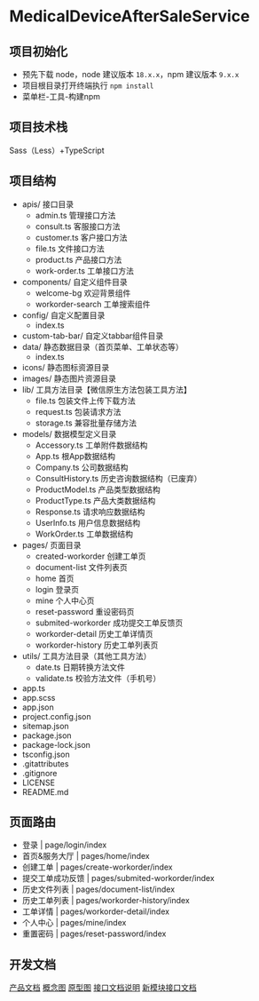 # MedicalDeviceAfterSaleService

## 项目初始化

* 预先下载 node，node 建议版本 `18.x.x`，npm 建议版本 `9.x.x`
* 项目根目录打开终端执行 `npm install`
* 菜单栏-工具-构建npm

## 项目技术栈

Sass（Less）+TypeScript

## 项目结构

- apis/ 接口目录
  - admin.ts 管理接口方法
  - consult.ts 客服接口方法
  - customer.ts 客户接口方法
  - file.ts 文件接口方法
  - product.ts 产品接口方法
  - work-order.ts 工单接口方法
- components/ 自定义组件目录
  - welcome-bg 欢迎背景组件
  - workorder-search 工单搜索组件
- config/ 自定义配置目录
  - index.ts
- custom-tab-bar/ 自定义tabbar组件目录
- data/ 静态数据目录（首页菜单、工单状态等）
  - index.ts
- icons/ 静态图标资源目录
- images/ 静态图片资源目录
- lib/ 工具方法目录【微信原生方法包装工具方法】
  - file.ts 包装文件上传下载方法
  - request.ts 包装请求方法
  - storage.ts 兼容批量存储方法
- models/ 数据模型定义目录
  - Accessory.ts 工单附件数据结构
  - App.ts 根App数据结构
  - Company.ts 公司数据结构
  - ConsultHistory.ts 历史咨询数据结构（已废弃）
  - ProductModel.ts 产品类型数据结构
  - ProductType.ts 产品大类数据结构
  - Response.ts 请求响应数据结构
  - UserInfo.ts 用户信息数据结构
  - WorkOrder.ts 工单数据结构
- pages/ 页面目录
  - created-workorder 创建工单页
  - document-list 文件列表页
  - home 首页
  - login 登录页
  - mine 个人中心页
  - reset-password 重设密码页
  - submited-workorder 成功提交工单反馈页
  - workorder-detail 历史工单详情页
  - workorder-history 历史工单列表页
- utils/ 工具方法目录（其他工具方法）
  - date.ts 日期转换方法文件
  - validate.ts 校验方法文件（手机号）
- app.ts
- app.scss
- app.json
- project.config.json
- sitemap.json
- package.json
- package-lock.json
- tsconfig.json
- .gitattributes
- .gitignore
- LICENSE
- README.md

## 页面路由

- 登录 | page/login/index
- 首页&服务大厅 | pages/home/index
- 创建工单 | pages/create-workorder/index
- 提交工单成功反馈 | pages/submited-workorder/index
- 历史文件列表 | pages/document-list/index
- 历史工单列表 | pages/workorder-history/index
- 工单详情 | pages/workorder-detail/index
- 个人中心 | pages/mine/index
- 重置密码 | pages/reset-password/index

## 开发文档

[产品文档](https://wizzstudio.feishu.cn/docx/doxcn3OPMHR2E2UbeU8PWE0EjFh)
[概念图](https://modao.cc/app/uojxAUBurl46enoCEJNZy)
[原型图](https://www.figma.com/file/AexzIo733ORZWnnNYJNRVo/%E5%AE%A2%E6%9C%8D%E5%B7%A5%E5%8D%95%E7%B3%BB%E7%BB%9F)
[接口文档说明](https://wizzstudio.feishu.cn/docx/QYondktQKoDH2vx6n0BcEedCnVh)
[新模块接口文档](https://www.apifox.cn/apidoc/shared-b274c37a-1f50-414f-97d8-b5ec3975541c?pwd=aftersale1111)
